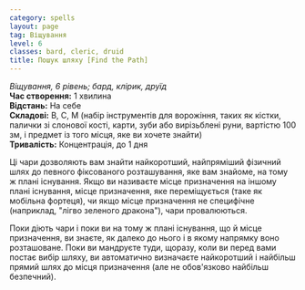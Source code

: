 ```yaml
---
category: spells
layout: page
tag: Віщування
level: 6
classes: bard, cleric, druid
title: Пошук шляху [Find the Path]
---
```


_Віщування, 6 рівень; бард, клірик, друїд_  
**Час створення:** 1 хвилина    
**Відстань:** На себе    
**Складові:** В, С, М (набір інструментів для ворожіння, таких як кістки, палички зі слонової кості, карти, зуби або вирізьблені руни, вартістю 100 зм, і предмет із того місця, яке ви хочете знайти)    
**Тривалість:** Концентрація, до 1 дня  

Ці чари дозволяють вам знайти найкоротший, найпряміший фізичний шлях до певного фіксованого розташування, яке вам знайоме, на тому ж плані існування. Якщо ви називаєте місце призначення на іншому плані існування, місце призначення, яке переміщується (таке як мобільна фортеця), чи якщо місце призначення не специфічне (наприклад, "лігво зеленого дракона"), чари провалюються.    

Поки діють чари і поки ви на тому ж плані існування, що й місце призначення, ви знаєте, як далеко до нього і в якому напрямку воно розташоване. Поки ви мандруєте туди, щоразу, коли ви перед вами постає вибір шляху, ви автоматично визначаєте найкоротший і найбільш прямий шлях до місця призначення (але не обов'язково найбільш безпечний). 
